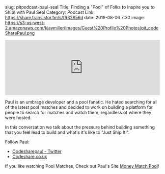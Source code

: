 slug: pitpodcast-paul-seal
Title: Finding a "Pool" of Folks to Inspire you to Ship! with Paul Seal
Category: Podcast
Link: https://share.transistor.fm/s/f932856d
date: 2019-08-06 7:30
image: https://s3-us-west-2.amazonaws.com/kjaymiller/images/Guest%20Profile%20Photos/pit_codeSharePaul.png

<iframe src='https://share.transistor.fm/e/f932856d' width='100%' height='180' frameborder='0' scrolling='no' seamless='true' style='width:100%; height:180px;'></iframe>

Paul is an umbrage developer and a pool fanatic. He hated searching for all of the latest pool matches and decided to work on building a platform for people to search for matches and watch them, regardless of where they were hosted. 

In this conversation we talk about the pressure behind building something that you feel lead to build and what's it's like to "Just Ship It!". 

Follow Paul:

  * [Codesharepaul - Twitter](https://twitter.com/Codesharepaul)
  * [Codeshare.co.uk](https://codeshare.co.uk/)

If you like watching Pool Matches, Check out Paul's Site [Money Match Pool](http://moneymatchpool.com/)!

